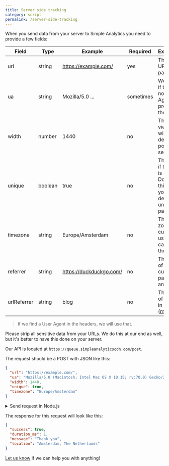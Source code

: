 ```yaml
---
title: Server side tracking
category: script
permalink: /server-side-tracking
---
```


When you send data from your server to Simple Analytics you need to provide a few fields:

| Field       | Type    | Example                 | Required  | Explanation                                                                                        |
| ----------- | ------- | ----------------------- | --------- | -------------------------------------------------------------------------------------------------- |
| url         | string  | https://example.com/    | yes       | The current URL of the page                                                                        |
| ua          | string  | Mozilla/5.0 ...         | sometimes | We use this if there is no User Agent present in the headers                                       |
| width       | number  | 1440                    | no        | The viewport width of the device (not possible via server)                                         |
| unique      | boolean | true                    | no        | This tells us if this visit is unique. Don't send this field if you don't detect unique page views |
| timezone    | string  | Europe/Amsterdam        | no        | The time zone of the current user so we can detect the country                                     |
| referrer    | string  | https://duckduckgo.com/ | no        | The referrer of the current page (if any)                                                          |
| urlReferrer | string  | blog                    | no        | The value of `?ref=...` in the URL ([more info](/how-to-use-url-parameters))                       |

> If we find a User Agent in the headers, we will use that.

Please strip all sensitive data from your URLs. We do this at our end as well, but it's better to have this done on your server.

<style>
  table td, table th {
    white-space: nowrap;
  }
  @media screen and (min-width: 768px) {
    table tr td:last-of-type, table tr th:last-of-type {
      white-space: inherit;
    }
  }
</style>

Our API is located at `https://queue.simpleanalyticscdn.com/post`.

The request should be a POST with JSON like this:

```json
{
  "url": "https://example.com/",
  "ua": "Mozilla/5.0 (Macintosh; Intel Mac OS X 10.15; rv:70.0) Gecko/20100101 Firefox/70.0",
  "width": 1440,
  "unique": true,
  "timezone": "Europe/Amsterdam"
}
```

<details markdown="1">
  <summary>Send request in Node.js</summary>

```js
const https = require("https");

const data = JSON.stringify({
  url: "https://example.com/",
  ua:
    "Mozilla/5.0 (Macintosh; Intel Mac OS X 10.15; rv:70.0) Gecko/20100101 Firefox/70.0",
  width: 1440,
  unique: true,
  timezone: "Europe/Amsterdam",
});

const options = {
  hostname: "queue.simpleanalyticscdn.com",
  path: "/post",
  method: "POST",
  headers: {
    "Content-Type": "application/json",
    "Content-Length": data.length,
  },
};

const req = https
  .request(options, (res) => {
    let data = "";

    console.log("Status Code:", res.statusCode);

    res.on("data", (chunk) => {
      data += chunk;
    });

    res.on("end", () => {
      console.log("Body: ", JSON.parse(data));
    });
  })
  .on("error", (err) => {
    console.log("Error: ", err.message);
  });

req.write(data);
req.end();
```

</details>

The response for this request will look like this:

```json
{
  "success": true,
  "duration_ms": 1,
  "message": "Thank you",
  "location": "Amsterdam, The Netherlands"
}
```

[Let us know](https://simpleanalytics.com/contact) if we can help you with anything!
